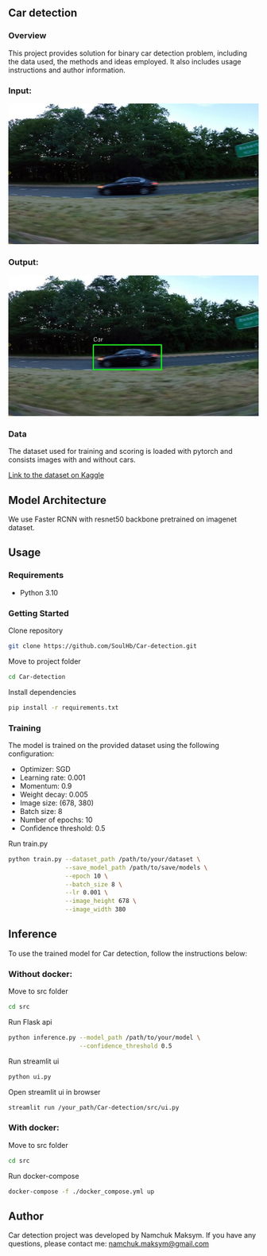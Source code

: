 ## Car detection  

### Overview
This project provides solution for binary car detection problem, including the data used, the methods and ideas employed. It also includes usage instructions and author information.
### Input:
![Input](examples/input.jpg)
### Output:
![output](examples/output.jpg)

### Data
The dataset used for training and scoring is loaded with pytorch and consists images with and without cars.

[Link to the dataset on Kaggle](https://www.kaggle.com/datasets/sshikamaru/car-object-detection)
## Model Architecture
We use Faster RCNN with resnet50 backbone pretrained on imagenet dataset.
## Usage
### Requirements

- Python 3.10

### Getting Started
Clone repository
```bash
git clone https://github.com/SoulHb/Car-detection.git
```
Move to project folder
```bash
cd Car-detection
```
Install dependencies
```bash
pip install -r requirements.txt
```
### Training
The model is trained on the provided dataset using the following configuration:
- Optimizer: SGD
- Learning rate: 0.001
- Momentum: 0.9
- Weight decay: 0.005
- Image size: (678, 380)
- Batch size: 8
- Number of epochs: 10
- Confidence threshold: 0.5

Run train.py
```bash
python train.py --dataset_path /path/to/your/dataset \
                --save_model_path /path/to/save/models \
                --epoch 10 \
                --batch_size 8 \
                --lr 0.001 \
                --image_height 678 \
                --image_width 380
```

## Inference
To use the trained model for Car detection, follow the instructions below:

### Without docker:
Move to src folder
```bash
cd src
```
Run Flask api
```bash
python inference.py --model_path /path/to/your/model \
                    --confidence_threshold 0.5
```
Run streamlit ui
```bash
python ui.py
```
Open streamlit ui in browser
```bash
streamlit run /your_path/Car-detection/src/ui.py
```
### With docker:
Move to src folder
```bash
cd src
```
Run docker-compose
 ```bash
docker-compose -f ./docker_compose.yml up
```

## Author
Car detection project was developed by Namchuk Maksym. If you have any questions, please contact me: namchuk.maksym@gmail.com